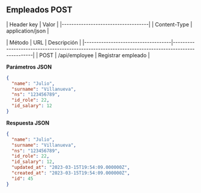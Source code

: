 ## Empleados POST

| Header key   | Valor               |
|------------------------------------|
| Content-Type | application/json    |

| Método  | URL                      | Descripción                                                                                      |
|------------------------------------|--------------------------------------------------------------------------------------------------|
| POST     | /api/employee           | Registrar empleado                                                                               |

**Parámetros JSON**
```json
{
  "name": "Julio",
  "surname": "Villanueva",
  "ns": "123456789",
  "id_role": 22,
  "id_salary": 12
}
```
**Respuesta JSON**
```json
{
  "name": "Julio",
  "surname": "Villanueva",
  "ns": "123456789",
  "id_role": 22,
  "id_salary": 12,
  "updated_at": "2023-03-15T19:54:09.000000Z",
  "created_at": "2023-03-15T19:54:09.000000Z",
  "id": 45
}
```
